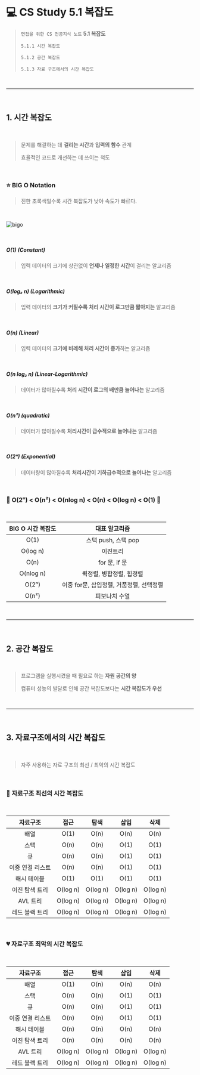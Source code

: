 # 💻 CS Study 5.1 복잡도

> `면접을 위한 CS 전공지식 노트` **5.1 복잡도**
>
> `5.1.1 시간 복잡도`
>
> `5.1.2 공간 복잡도`
>
> `5.1.3 자료 구조에서의 시간 복잡도`
>

<br>

---

<br>

## **1. 시간 복잡도**
<br>

> 문제를 해결하는 데 **걸리는 시간**과 **입력의 함수** 관계
>
> 효율적인 코드로 개선하는 데 쓰이는 척도

<br>

### ⭐ **BIG O Notation**
> 진한 초록색일수록 시간 복잡도가 낮아 속도가 빠르다.
>

<br>

![bigo](https://studiousguy.com/wp-content/uploads/2021/06/Complexities-Graph1.png)

<br>

##### **O(1)** (Constant)

> 입력 데이터의 크기에 상관없이 **언제나 일정한 시간**이 걸리는 알고리즘
>

<br>

##### **O(log₂ n)** (Logarithmic)

> 입력 데이터의 **크기가 커질수록 처리 시간이 로그만큼 짧아지는** 알고리즘
>

<br>

##### **O(n)** (Linear)

> 입력 데이터의 **크기에 비례해 처리 시간이 증가**하는 알고리즘
>

<br>

##### **O(n log₂ n)** (Linear-Logarithmic)

> 데이터가 많아질수록 **처리 시간이 로그의 배만큼 늘어나는** 알고리즘 
>

<br>

##### **O(n²)** (quadratic)

> 데이터가 많아질수록 **처리시간이 급수적으로 늘어나는** 알고리즘
>

<br>

##### **O(2ⁿ)** (Exponential)

> 데이터량이 많아질수록 **처리시간이 기하급수적으로 늘어나는** 알고리즘
>

<br>

### 🐢 **O(2ⁿ) < O(n²) < O(nlog n) < O(n) < O(log n) < O(1)** 🐇

<br>

|**BIG O** 시간 복잡도|대표 알고리즘|
|:---:|:---:|
|O(1)|스택 push, 스택 pop|
|O(log n)|이진트리|
|O(n)|for 문, if 문|
|O(nlog n)|퀵정렬, 병합정렬, 힙정렬|
|O(2ⁿ)|이중 for문, 삽입정렬, 거품정렬, 선택정렬|
|O(n²)|피보나치 수열|

<br>

---
<br>

## **2. 공간 복잡도**
<br>

> 프로그램을 실행시켰을 때 필요로 하는 **자원 공간의 양**
>
> 컴퓨터 성능의 발달로 인해 공간 복잡도보다는 **시간 복잡도가 우선**
>

<br>

---

<br>

## **3. 자료구조에서의 시간 복잡도**
<br>

> 자주 사용하는 자료 구조의 최선 / 최악의 시간 복잡도
>

<br>

### 💚 **자료구조 최선의 시간 복잡도**

<br>

|자료구조|접근|탐색|삽입|삭제|
|:---:|:---:|:---:|:---:|:---:|
|배열|O(1)|O(n)|O(n)|O(n)|
|스택|O(n)|O(n)|O(1)|O(1)|
|큐|O(n)|O(n)|O(1)|O(1)|
|이중 연결 리스트|O(n)|O(n)|O(1)|O(1)|
|해시 테이블|O(1)|O(1)|O(1)|O(1)|
|이진 탐색 트리|O(log n)|O(log n)|O(log n)|O(log n)|
|AVL 트리|O(log n)|O(log n)|O(log n)|O(log n)|
|레드 블랙 트리|O(log n)|O(log n)|O(log n)|O(log n)|

<br>

### 💔 **자료구조 최악의 시간 복잡도**

<br>

|자료구조|접근|탐색|삽입|삭제|
|:---:|:---:|:---:|:---:|:---:|
|배열|O(1)|O(n)|O(n)|O(n)|
|스택|O(n)|O(n)|O(1)|O(1)|
|큐|O(n)|O(n)|O(1)|O(1)|
|이중 연결 리스트|O(n)|O(n)|O(1)|O(1)|
|해시 테이블|O(n)|O(n)|O(n)|O(n)|
|이진 탐색 트리|O(n)|O(n)|O(n)|O(n)|
|AVL 트리|O(log n)|O(log n)|O(log n)|O(log n)|
|레드 블랙 트리|O(log n)|O(log n)|O(log n)|O(log n)|